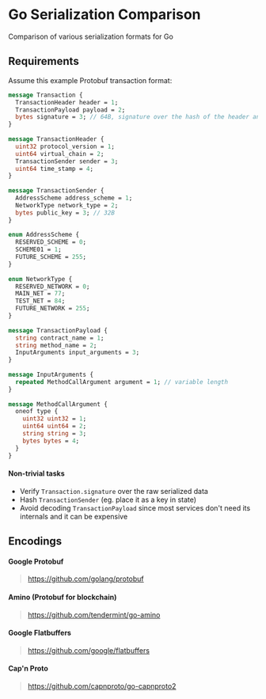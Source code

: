# Go Serialization Comparison

Comparison of various serialization formats for Go

## Requirements

Assume this example Protobuf transaction format:

```proto
message Transaction {
  TransactionHeader header = 1; 
  TransactionPayload payload = 2;
  bytes signature = 3; // 64B, signature over the hash of the header and payload together
}
  
message TransactionHeader {
  uint32 protocol_version = 1;
  uint64 virtual_chain = 2;
  TransactionSender sender = 3;
  uint64 time_stamp = 4; 
}
  
message TransactionSender {
  AddressScheme address_scheme = 1;
  NetworkType network_type = 2;
  bytes public_key = 3; // 32B
}
  
enum AddressScheme {
  RESERVED_SCHEME = 0;
  SCHEME01 = 1;
  FUTURE_SCHEME = 255;
}
  
enum NetworkType {
  RESERVED_NETWORK = 0;
  MAIN_NET = 77;
  TEST_NET = 84;
  FUTURE_NETWORK = 255;
}
  
message TransactionPayload {
  string contract_name = 1;
  string method_name = 2;
  InputArguments input_arguments = 3;
}
  
message InputArguments {
  repeated MethodCallArgument argument = 1; // variable length
}
  
message MethodCallArgument {
  oneof type {
    uint32 uint32 = 1;
    uint64 uint64 = 2;
    string string = 3;
    bytes bytes = 4;
  }
}
```

#### Non-trivial tasks

* Verify `Transaction.signature` over the raw serialized data
* Hash `TransactionSender` (eg. place it as a key in state)
* Avoid decoding `TransactionPayload` since most services don't need its internals and it can be expensive

## Encodings

#### Google Protobuf

> https://github.com/golang/protobuf

#### Amino (Protobuf for blockchain)

> https://github.com/tendermint/go-amino

#### Google Flatbuffers

> https://github.com/google/flatbuffers

#### Cap'n Proto

> https://github.com/capnproto/go-capnproto2
